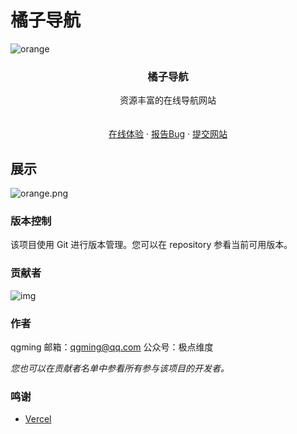 # 橘子导航

![orange](https://socialify.git.ci/qgming/orange/image?issues=1&language=1&logo=https%3A%2F%2Fraw.githubusercontent.com%2Fqgming%2Forange%2Fd1c8c26a19827b78ea5e5a641a453b5d902276cd%2Fpublic%2Ffavicon.svg&name=1&owner=1&pattern=Plus&stargazers=1&theme=Light)

<p align="center">
  <h3 align="center"><strong>橘子导航</strong></h3>
  <p align="center">
    资源丰富的在线导航网站
    <br />
    <br />
    <br />
    <a href="https://video.jdwdai.com">在线体验</a>
    ·
    <a href="https://github.com/qgming/orange/issues">报告Bug</a>
    ·
    <a href="https://github.com/qgming/orange/issues">提交网站</a>
  </p>

</p>

## 展示

![orange.png](https://www.helloimg.com/i/2024/12/24/676a8890dec4e.png)

### 版本控制

该项目使用 Git 进行版本管理。您可以在 repository 参看当前可用版本。

### 贡献者

![img](https://contrib.rocks/image?repo=qgming/orange)

### 作者

qgming
邮箱：qgming@qq.com
公众号：极点维度

_您也可以在贡献者名单中参看所有参与该项目的开发者。_

### 鸣谢

- [Vercel](https://www.vercel.com)
